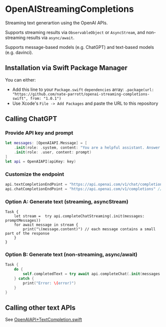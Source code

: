 # OpenAIStreamingCompletions

Streaming text generartion using the OpenAI APIs.

Supports streaming results via `ObservableObject` or `AsyncStream`, and non-streaming results via `async/await`.

Supports message-based models (e.g. ChatGPT) and text-based models (e.g. davinci).

## Installation via Swift Package Manager

You can either:
- Add this line to your `Package.swift` `dependencies` array: `.package(url: "https://github.com/nate-parrott/openai-streaming-completions-swift", from: "1.0.1")`
- Use Xcode's `File -> Add Packages` and paste the URL to this repository

## Calling ChatGPT

### Provide API key and prompt

```swift
let messages: [OpenAIAPI.Message] = [
    .init(role: .system, content: "You are a helpful assistant. Answer in one sentence if possible."),
    .init(role: .user, content: prompt)
]
let api = OpenAIAPI(apiKey: key)
```

### Customize the endpoint
```swift
api.textCompletionEndPoint = "https://api.openai.com/v1/chat/completions" // default to OpenAI
api.chatCompletionEndPoint = "https://api.openai.com/v1/completions" // default to OpenAI
```

### Option A: Generate text (streaming, asyncStream)

```
Task {
    let stream =  try api.completeChatStreaming(.init(messages:  promptMessages))
    for await message in stream {
        print("\(message.content)") // each message contains a small part of the response
    }
}

```


### Option B: Generate text (non-streaming, async/await)

```swift
Task {
    do {
        self.completedText = try await api.completeChat(.init(messages: messages))
    } catch {
        print("Error: \(error)")
    }
}
```

## Calling other text APIs

See [OpenAIAPI+TextCompletion.swift](https://github.com/nate-parrott/openai-streaming-completions-swift/blob/main/Sources/OpenAIStreamingCompletions/OpenAI%2BTextCompletion.swift)
